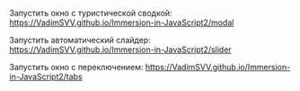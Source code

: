 Запустить окно с туристической сводкой:
https://VadimSVV.github.io/Immersion-in-JavaScript2/modal

Запустить автоматический слайдер:
https://VadimSVV.github.io/Immersion-in-JavaScript2/slider

Запустить окно с переключением:
https://VadimSVV.github.io/Immersion-in-JavaScript2/tabs
